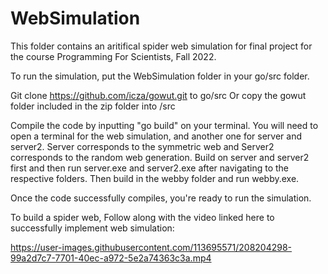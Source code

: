 # WebSimulation

This folder contains an aritifical spider web simulation for final project for the course Programming For Scientists, Fall 2022. 

To run the simulation, put the WebSimulation folder in your go/src folder. 

Git clone https://github.com/icza/gowut.git to go/src 
Or copy the gowut folder included in the zip folder into /src

Compile the code by inputting "go build" on your terminal. You will need to open a terminal for the web simulation, and another one for server and server2. Server corresponds to the symmetric web and Server2 corresponds to the  random web generation. Build on server and server2 first and then run server.exe and server2.exe after navigating to the respective folders. Then build in the webby folder and run webby.exe.

Once the code successfully compiles, you're ready to run the simulation. 

To build a spider web, Follow along with the video linked here to successfully implement web simulation: 

https://user-images.githubusercontent.com/113695571/208204298-99a2d7c7-7701-40ec-a972-5e2a74363c3a.mp4




